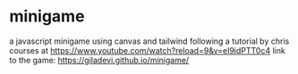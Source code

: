 # minigame
a javascript minigame using canvas and tailwind 
following a tutorial by chris courses at https://www.youtube.com/watch?reload=9&v=eI9idPTT0c4
link to the game: https://giladevi.github.io/minigame/
